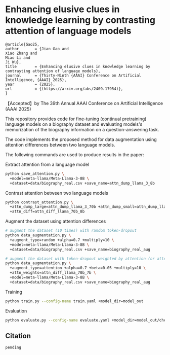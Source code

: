 # Enhancing elusive clues in knowledge learning by contrasting attention of language models

```
@article{Gao25,
author       = {Jian Gao and
Xiao Zhang and
Miao Li and
Ji Wu},
title        = {Enhancing elusive clues in knowledge learning by contrasting attention of language models},
journal      = {Thirty-Ninth {AAAI} Conference on Artificial Intelligence, {AAAI} 2025},
year         = {2025},
url          = {(https://arxiv.org/abs/2409.17954)},
}
```

【Accepted】by The 39th Annual AAAI Conference on Artificial Intelligence (AAAI 2025)

This repository provides code for fine-tuning (continual pretraining) language models on a biography dataset and evaluating models's memorization of the biography information on a question-answering task. 

The code implements the proposed method for data augmentation using attention differences between two language models. 

The following commands are used to produce results in the paper:

Extract attention from a language model
```bash
python save_attention.py \
  +model=meta-llama/Meta-Llama-3-8B \
  +dataset=data/biography_real.csv +save_name=attn_dump_llama_3_8b
```

Contrast attention between two language models
```bash
python contrast_attention.py \
  +attn_dump_large=attn_dump_llama_3_70b +attn_dump_small=attn_dump_llama_3_8b \
  +attn_diff=attn_diff_llama_70b_8b
```

Augment the dataset using attention differences
```bash
# augment the dataset (10 times) with random token-dropout
python data_augmentation.py \
  +augment_type=random +alpha=0.7 +multiply=10 \
  +model=meta-llama/Meta-Llama-3-8B \
  +dataset=data/biography_real.csv +save_name=biography_real_aug

# augment the dataset with token-dropout weighted by attention (or attention differences)
python data_augmentation.py \
  +augment_type=attention +alpha=0.7 +beta=0.05 +multiply=10 \
  +attn_weights=attn_diff_llama_70b_7b \
  +model=meta-llama/Meta-Llama-3-8B \
  +dataset=data/biography_real.csv +save_name=biography_real_aug
```

Training

```bash
python train.py --config-name train.yaml +model_dir=model_out
```

Evaluation

```bash
python evaluate.py --config-name evaluate.yaml +model_dir=model_out/checkpoint-130
```

## Citation
```
pending
```
